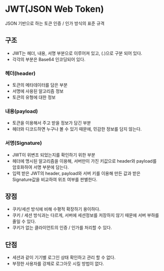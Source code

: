 # JWT(JSON Web Token)

JSON 기반으로 하는 토큰 인증 / 인가 방식의 표준 규격

## 구조

- JWT는 헤더, 내용, 서명 부분으로 이루어져 있고, (.)으로 구분 되어 있다.
- 각각의 부분은 Base64 인코딩되어 있다.

### 헤더(header)

- 토큰의 메타데이터를 담은 부분
- 서명에 사용된 알고리즘 정보
- 토큰의 유형에 대한 정보

### 내용(payload)

- 토큰을 이용해서 주고 받을 정보가 담긴 부분
- 헤더와 디코드하면 누구나 볼 수 있기 때문에, 민감한 정보를 담지 않는다.

### 서명(Signature)

- JWT이 위변조 되었는지를 확인하기 위한 부분
- 헤더에 명시된 알고리즘을 이용해, 서버만이 가진 키값으로 
header와 payload를 암호화하여 서명 부분에 담는다.
- 입력 받은 JWT의 header, payload와 서버 키를 이용해 만든 값과 
받은 Signature값을 비교하여 위조 여부를 판별한다.

## 장점

- 쿠키/세션 방식에 비해 수평적 확장하기 용이하다.
- 쿠키 / 세션 방식과는 다르게, 서버에 세션정보를 
저장하지 않기 때문에 서버 부하를 줄일 수 있다.
- 쿠키가 없는 클라이언트의 인증 / 인가를 처리할 수 있다.

## 단점

- 세션과 같이 기기별 로그인 상태 확인하고 관리 할 수 없다.
- 부정한 사용자를 강제로 로그아웃 시킬 방법이 없다.
